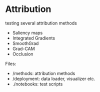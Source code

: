 # Attribution

testing several attribution methods
* Saliency maps
* Integrated Gradients
* SmoothGrad
* Grad-CAM
* Occlusion

Files:
* /methods: attribution methods
* /deployment: data loader, visualizer etc.
* ./notebooks: test scripts
